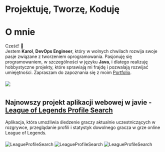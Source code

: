 # Projektuję, Tworzę, Koduję
# O mnie

Cześć! 👋  
Jestem **Karol**, **DevOps Engineer**, który w wolnych chwilach rozwija swoje pasje związane z tworzeniem oprogramowania.
Pasjonuję się programowaniem, w szczególności w języku **Java**, i dlatego realizuję hobbystyczne projekty, które sprawiają mi frajdę i pozwalają rozwijać umiejętności.
Zapraszam do zapoznania się z moim [Portfolio](https://kpodsiadlo7.github.io/).
#### 
[![](https://skillicons.dev/icons?i=aws,gitlab,java,js,docker,mysql,mongodb,idea,kubernetes,rabbitmq)](https://github.com/kpodsiadlo7)

#
## Najnowszy projekt aplikacji webowej w javie - [League of Legends Profile Search](https://kpodsiadlo7.github.io/LeagueProfileSearch/lolhome.html)
Aplikacja, która umożliwia śledzenie graczy aktualnie uczestniczących w rozgrywce, przeglądanie profili i statystyk dowolnego gracza w grze online League of Legends.
#### 
<img src="https://raw.githubusercontent.com/kpodsiadlo7/LeagueProfileSearch/main/img/profile%20search.png" alt="LeagueProfileSearch">
<img src="https://raw.githubusercontent.com/kpodsiadlo7/LeagueProfileSearch/main/img/active%20match.png" alt="LeagueProfileSearch">
<img src="https://raw.githubusercontent.com/kpodsiadlo7/LeagueProfileSearch/main/img/recent%20match.png" alt="LeagueProfileSearch">

